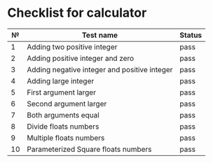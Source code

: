 # Checklist for calculator

| №  | Test name                                    | Status |
|----|----------------------------------------------|--------|
| 1  | Adding two positive integer                  | pass   |
| 2  | Adding positive integer and zero             | pass   |
| 3  | Adding negative integer and positive integer | pass   |
| 4  | Adding large integer                         | pass   |
| 5  | First argument larger                        | pass   |
| 6  | Second argument larger                       | pass   |
| 7  | Both arguments equal                         | pass   |
| 8  | Divide floats numbers                        | pass   |
| 9  | Multiple floats numbers                      | pass   |
| 10 | Parameterized Square floats numbers          | pass   |
